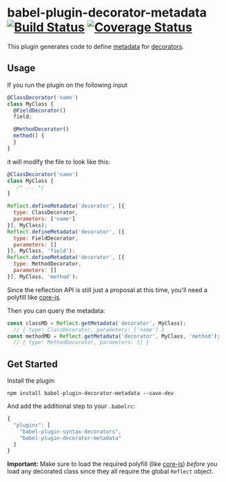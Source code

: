 # babel-plugin-decorator-metadata [![Build Status](https://travis-ci.org/stephanos/babel-plugin-decorator-metadata.svg)](https://travis-ci.org/stephanos/babel-plugin-decorator-metadata) [![Coverage Status](https://coveralls.io/repos/stephanos/babel-plugin-decorator-metadata/badge.svg?branch=master&service=github)](https://coveralls.io/github/stephanos/babel-plugin-decorator-metadata?branch=master)


This plugin generates code to define
[metadata](https://github.com/rbuckton/ReflectDecorators)
for
[decorators](https://github.com/wycats/javascript-decorators).


## Usage

If you run the plugin on the following input

```js
@ClassDecorator('name')
class MyClass {
  @FieldDecorator()
  field;

  @MethodDecorator()
  method() {
  }
}
```

it will modify the file to look like this:

```js
@ClassDecorator('name')
class MyClass {
   /* ... */
}

Reflect.defineMetadata('decorator', [{
  type: ClassDecorator,
  parameters: ['name']
}], MyClass);
Reflect.defineMetadata('decorator', [{
  type: FieldDecorator,
  parameters: []
}], MyClass, 'field');
Reflect.defineMetadata('decorator', [{
  type: MethodDecorator,
  parameters: []
}], MyClass, 'method');
```

Since the reflection API is still just a proposal at this time,
you'll need a polyfill like [core-js](https://github.com/zloirock/core-js).

Then you can query the metadata:

```js
const classMD = Reflect.getMetadata('decorator', MyClass);
  // { type: ClassDecorator, parameters: ['name'] }
const methodMD = Reflect.getMetadata('decorator', MyClass, 'method');
  // { type: MethodDecorator, parameters: [] }
```


## Get Started

Install the plugin:

```
npm install babel-plugin-decorator-metadata --save-dev
```

And add the additional step to your `.babelrc`:

```js
{
  "plugins": [
    "babel-plugin-syntax-decorators",
    "babel-plugin-decorator-metadata"
  ]
}
```

**Important:** Make sure to load the required polyfill (like [core-js](https://github.com/zloirock/core-js)) *before* you load any decorated
class since they all require the global `Reflect` object.
